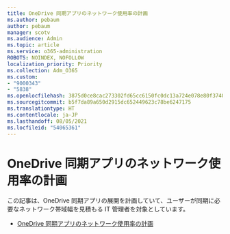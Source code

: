 ```yaml
---
title: OneDrive 同期アプリのネットワーク使用率の計画
ms.author: pebaum
author: pebaum
manager: scotv
ms.audience: Admin
ms.topic: article
ms.service: o365-administration
ROBOTS: NOINDEX, NOFOLLOW
localization_priority: Priority
ms.collection: Adm_O365
ms.custom:
- "9000343"
- "5838"
ms.openlocfilehash: 3875d0ce8cac273302fd65cc6150fc0dc13a724e078e80f37407fe29b93fe265
ms.sourcegitcommit: b5f7da89a650d2915dc652449623c78be6247175
ms.translationtype: HT
ms.contentlocale: ja-JP
ms.lasthandoff: 08/05/2021
ms.locfileid: "54065361"
---
```

# <a name="network-utilization-planning-for-the-onedrive-sync-app"></a>OneDrive 同期アプリのネットワーク使用率の計画

この記事は、OneDrive 同期アプリの展開を計画していて、ユーザーが同期に必要なネットワーク帯域幅を見積もる IT 管理者を対象としています。  

- [OneDrive 同期アプリのネットワーク使用率の計画](https://docs.microsoft.com/onedrive/network-utilization-planning)